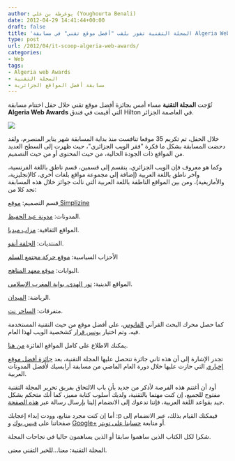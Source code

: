 ```yaml
---
author: يوغرطة بن علي (Youghourta Benali)
date: 2012-04-29 14:41:44+00:00
draft: false
title: 'المجلة التقنية تفوز بلقب "أفضل موقع تقني" في مسابقة Algeria Web Awards  '
type: post
url: /2012/04/it-scoop-algeria-web-awards/
categories:
- Web
tags:
- Algeria web Awards
- المجلة التقنية
- مسابقة أفضل المواقع الجزائرية
---
```


تُوّجت **المجلة التقنية** مساء أمس بجائزة أفضل موقع تقني خلال حفل اختتام مسابقة **Algeria Web Awards** التي أقيمت في فندق Hilton في العاصمة الجزائر.




[![](http://www.it-scoop.com/wp-content/uploads/2012/04/Algeria-web-awards-logo-e1335710369546.jpg)
](http://www.it-scoop.com/wp-content/uploads/2012/04/Algeria-web-awards-logo.jpg)




خلال الحفل، تم تكريم 35 موقعا تنافست منذ بداية المسابقة شهر يناير المنصرم، ولقد دحضت المسابقة بشكل ما فكرة "فقر الويب الجزائري"، حيث ظهرت إلى السطح العديد من المواقع ذات الجودة الحالية، من حيث المحتوى أو من حيث التصميم.




وكما هو معروف فإن الويب الجزائري، ينقسم إلى قسمين، قسم ناطق باللغة الفرنسية، وآخر ناطق باللغة العربية (إضافة إلى مجموعة مواقع بلغات أخرى، كالإنجليزية، والأمازيغية)، ومن بين المواقع الناطقة باللغة العربية التي نالت جوائز خلال هذه المسابقة نجد كلا من:




قسم التصميم: [موقع Simplizine](http://simplizine.com/)




المدونات: [مدونة عبد الحفيظ](http://www.abdelhafid.com/).




المواقع الثقافية: [مزاب ميديا](http://mzabmedia.com/Portal/).




المنتديات: [الجلفة أنفو](http://www.djelfa.info/ar/).




الأحزاب السياسية: [موقع حركة مجتمع السلم](http://hmsalgeria.net/portal/)




البوابات: [موقع معهد المناهج](http://www.veecos.net/).




المواقع الدينية: [نور الهدى، بوابة المغرب الإسلامي](http://www.nouralhuda.com/).




الرياضة: [الميدان](http://elmedan.com/).




متفرقات: [الساحر نت](http://www.sa7er.net/).




كما حصل محرك البحث القرآني [الفانوس](http://www.alfanous.org/)، على أفضل موقع من حيث التقنية المستخدمة فيه. وتم اختيار [يونس قرار](http://dz.linkedin.com/pub/younes-grar/12/359/a72) كشخصية الويب لهذا العام.




يمكنك الاطلاع على كامل المواقع الفائزة [من هنا](http://www.algeriawebawards.org/index.php/gagnants).




تجدر الإشارة إلى أن هذه ثاني جائزة تتحصل عليها المجلة التقنية، بعد [جائزة أفضل موقع إخباري](http://www.it-scoop.com/2011/04/arabisk-award/) التي حازت عليها خلال دورة العام الماضي من مسابقة أرابسيك لأفضل المدونات العربية.




أود أن أغتنم هذه الفرصة لأذكر من جديد بأن باب الالتحاق بفريق تحرير المجلة التقنية مفتوح للجميع، إن كنت مهتما بالتقنية، ولديك أسلوب كتابة مميز، كما أنك متحكم بشكل جيد بقواعد اللغة العربية، فإننا ندعوك إلى الانضمام إلينا بإرسال رسالة عبر [هذه الصفحة](http://www.it-scoop.com/join-us/).




أما إن كنت مجرد متابع، وودت إبداء إعجابك :p فيمكنك القيام بذلك، عبر الانضمام إلى صفحاتنا على [فيس بوك](https://www.facebook.com/ITscoopMagazine) و [Google+](https://plus.google.com/111062057767038678683) أو متابعة [حسابنا على تويتر](https://twitter.com/#!/it_scoop_com).




شكرا لكل الكتاب الذين ساهموا سابقا أو الذين يساهمون حاليا في نجاحات المجلة.







المجلة التقنية: معنا...للخبر التقني معنى.
